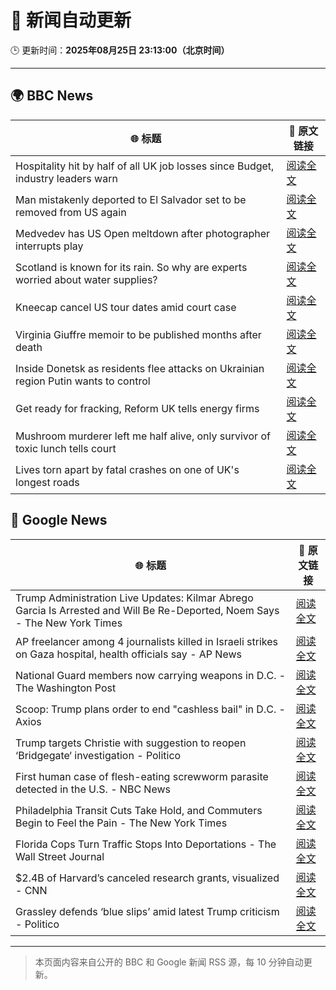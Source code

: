 # 🧠 新闻自动更新

🕒 更新时间：**2025年08月25日 23:13:00（北京时间）**

---

## 🌍 BBC News

| 🌐 标题 | 🔗 原文链接 |
|--------|-------------|
| Hospitality hit by half of all UK job losses since Budget, industry leaders warn | [阅读全文](https://www.bbc.com/news/articles/c05ey2ypp92o?at_medium=RSS&at_campaign=rss) |
| Man mistakenly deported to El Salvador set to be removed from US again | [阅读全文](https://www.bbc.com/news/articles/c04ryk6ed5lo?at_medium=RSS&at_campaign=rss) |
| Medvedev has US Open meltdown after photographer interrupts play | [阅读全文](https://www.bbc.com/sport/tennis/articles/c0qly4k97q0o?at_medium=RSS&at_campaign=rss) |
| Scotland is known for its rain. So why are experts worried about water supplies? | [阅读全文](https://www.bbc.com/news/articles/c0qly7g9pepo?at_medium=RSS&at_campaign=rss) |
| Kneecap cancel US tour dates amid court case | [阅读全文](https://www.bbc.com/news/articles/c99m2zne0y9o?at_medium=RSS&at_campaign=rss) |
| Virginia Giuffre memoir to be published months after death | [阅读全文](https://www.bbc.com/news/articles/c2djy7048pdo?at_medium=RSS&at_campaign=rss) |
| Inside Donetsk as residents flee attacks on Ukrainian region Putin wants to control | [阅读全文](https://www.bbc.com/news/articles/c209yn1ygz6o?at_medium=RSS&at_campaign=rss) |
| Get ready for fracking, Reform UK tells energy firms | [阅读全文](https://www.bbc.com/news/articles/c74172wlezwo?at_medium=RSS&at_campaign=rss) |
| Mushroom murderer left me half alive, only survivor of toxic lunch tells court | [阅读全文](https://www.bbc.com/news/articles/cp8zr04wzz9o?at_medium=RSS&at_campaign=rss) |
| Lives torn apart by fatal crashes on one of UK's longest roads | [阅读全文](https://www.bbc.com/news/articles/c70xn6pnx0go?at_medium=RSS&at_campaign=rss) |

## 📰 Google News

| 🌐 标题 | 🔗 原文链接 |
|--------|-------------|
| Trump Administration Live Updates: Kilmar Abrego Garcia Is Arrested and Will Be Re-Deported, Noem Says - The New York Times | [阅读全文](https://news.google.com/rss/articles/CBMiY0FVX3lxTE5aVXNfVnNaWGNFN2I0d1NyWW1Qd1hFUlFhM2NlVWVNaGhra25NTWJ1N1U0Yl9pM2dRN1hVakJXWDVVZzhHQlFpMzFfQkpXQVdJZURoYWhlbV9fVUxHc2lrSG9lTQ?oc=5) |
| AP freelancer among 4 journalists killed in Israeli strikes on Gaza hospital, health officials say - AP News | [阅读全文](https://news.google.com/rss/articles/CBMinAFBVV95cUxNTDNRUGFPdmxPclVMZW5GU2l4YUJSZXBuckF2TEU2VkFBVjQyOWg2SmR6aC1sU0RvWG10a2h1QnU3cUdDVlFta3EtcTJqSmt5R2J6dUs1R1IyRXVTOFBrN1J0bEtCUWZUOE1pZS1kVzhDRzc2OUEyeElyR0poNmV2NWdNdEFtNnJpZVBGeEVDVV9pY2lIcVYyc0UtZkU?oc=5) |
| National Guard members now carrying weapons in D.C. - The Washington Post | [阅读全文](https://news.google.com/rss/articles/CBMiiwFBVV95cUxOaHVBbEtOQk0zOV9PaDJqLTExLU1QcG9Nc1FIaXpIQzhvZDcxVEw5YzRJSWR6V0lIbGtaeXBGNnpaRkVjbm5sckxoMTlWRF83VGltalRVN0djRUwxQUpqNkxVRDc0LTB0dXJhQ20yRlMtQUpkZDVEWDExX094VHRjSjVaUmZ1NjV6dE1N?oc=5) |
| Scoop: Trump plans order to end "cashless bail" in D.C. - Axios | [阅读全文](https://news.google.com/rss/articles/CBMie0FVX3lxTFB0RFdkVEYxeG45anFfMHFNOWZTS2x0RVBsNFBRS1NrY25UbkpsSkI2U1FDX3dlX0FKSlQxSFVMd21LOXh0MUVVZHctOGN4UXhQQ2RvcmZKMVgzS2NpYjhRRXFKWUNrZXRYdk1DeWxQMmRTdjI5bXhTeVpzZw?oc=5) |
| Trump targets Christie with suggestion to reopen ‘Bridgegate‘ investigation - Politico | [阅读全文](https://news.google.com/rss/articles/CBMikgFBVV95cUxNZ0hNZ1dqTWduamxGUDNvamtaZWEwN1RoVFdJNGJqVmFLRzZnQTlSbnN4VVFsTjlJQkNId2Vab0o1NnB5REpQdlVVZHRLaGI5aWowcUxISGhPSTg3V2VQcVhldVR4aWdENkRvQjU4S2RybzdWdVUtckI5ellsd0NsUzBCTHZlYVNLVEljbTIyUTVOZw?oc=5) |
| First human case of flesh-eating screwworm parasite detected in the U.S. - NBC News | [阅读全文](https://news.google.com/rss/articles/CBMirAFBVV95cUxPcHlyZURDc3hLNE16VnhfVDVXQ01RTlZfTnNJR2dOVkZ0MFJLLTVWYUNtMnp3SHVmMkVPRmE5U1NGWXN6bHZYeEZWM0FOb1B0enc5UFF2dF9zT0FmTVNyRVNsaUNoRkhEUFV5ZWQ5TVd0U2ZSbC10Qkp4S3o5RWJyeVVuOXdWb3hySV8tdm1EdlpTZFdNdmczMk5WYnhZNnpBZmJGYnZHSHEzdG5q0gFWQVVfeXFMUENrOXZEamhmeTBzb0NZanJyWElzQ3dURExQUm15N1Z6a0VMcXdSUU1hNTZGcTBmdWdkSHBNWkc0LU8yUEItNlhVMVpCYXYxVkhQUDVhWmc?oc=5) |
| Philadelphia Transit Cuts Take Hold, and Commuters Begin to Feel the Pain - The New York Times | [阅读全文](https://news.google.com/rss/articles/CBMid0FVX3lxTE5ZaXQ4a0dva0ZlQUZNVWh4bUptUjNMczdGZWNWMVJpeE9jRGZvejdlRF9uYVcxUjZXYTNMWmJsd3ljZUFKNlIzbDhoMlYxUV9pUFp4MmtxSlJpVngta19xZS1wY1BBZDE4TnRCTC1yejBlZmExTDU0?oc=5) |
| Florida Cops Turn Traffic Stops Into Deportations - The Wall Street Journal | [阅读全文](https://news.google.com/rss/articles/CBMiiwFBVV95cUxNSThWSW1Rcy1wQ21Ka29ud0ppT1k5YTVvY2swdkc2TUJlZXQtbW9XMDJRcmhhZmxyWjA3aFI1dndKa3EzRXRyT2ZUbDd4X2FzaE1ZR292UFpPTkF1VlcySDR2bkZMQmRDcDlESnpudWdLaEpSVGVNd2FWNmIxTzlXeGdWb2V4ZXpramc0?oc=5) |
| $2.4B of Harvard’s canceled research grants, visualized - CNN | [阅读全文](https://news.google.com/rss/articles/CBMiggFBVV95cUxObFhEdXlNWktDdHg1Z2dkdWRBUlN4LS1qZEZTa0NwQmdkZ3VURlZJbkwxRzhURWhHYzJGWkFmQS1rZTRHZEpzLUNMbE5nY2djV2FBcG9lTEtCMDBJQUtQUkp5SzdKbEt5anViXzVkeXRxRGpha1dLbXJIYUN3NHZPYk9B0gGHAUFVX3lxTFBPN1cwdmFPMjgtM0NPSW5jLXdDSVNFaEZRd2YwcWxTa0UzVDY0Rmg4bWtiZ3JfLWtOT0ZLSHd4Z1dFQzEtVy1aSGc5M254bEEyV3pqUVhyMzMtNjVSbUc0S3hrZFhDMXhmT0VOVzRXME41VnJiMFVTSFE2Q3ZMdVV6d0VwY1BQWQ?oc=5) |
| Grassley defends ‘blue slips’ amid latest Trump criticism - Politico | [阅读全文](https://news.google.com/rss/articles/CBMijAFBVV95cUxQZ3pGOXBmby1GVGczSTQtTExhTkxnYjJIVDcxQ2pwZ0Vpa0EzVVhWLWJ4TzFwSHY2d0s5Si1yeVBDb3NsdmV3akZsZ2NPQU9IeTdGMmFvcEc0Vk54ZXlSWl8xTl9wRHJGeVVSQkdJenBPcWUwT1J1ZVR1YzV0TU80VTkxLU5pdnc5TDhSXw?oc=5) |

---
> 本页面内容来自公开的 BBC 和 Google 新闻 RSS 源，每 10 分钟自动更新。